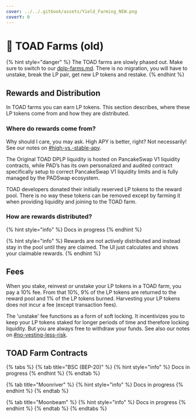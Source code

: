 ```yaml
---
cover: ../../.gitbook/assets/Yield_Farming_NEW.png
coverY: 0
---
```


# 🐸 TOAD Farms (old)

{% hint style="danger" %}
The TOAD farms are slowly phased out. Make sure to switch to our [dplp-farms.md](dplp-farms.md "mention"). There is no migration, you will have to unstake, break the LP pair, get new LP tokens and restake.
{% endhint %}

## Rewards and Distribution

In TOAD farms you can earn LP tokens. This section describes, where these LP tokens come from and how they are distributed.

### Where do rewards come from?

Why should I care, you may ask. High APY is better, right? Not necessarily! See our notes on [#high-vs.-stable-apy](./#high-vs.-stable-apy "mention").

The Original TOAD DPLP liquidity is hosted on PancakeSwap V1 liquidity contracts, while PAD’s has its own personalized and audited contract specifically setup to correct PancakeSwap V1 liquidity limits and is fully managed by the PADSwap ecosystem.

TOAD developers donated their initially reserved LP tokens to the reward pool. There is no way these tokens can be removed except by farming it when providing liquidity and joining to the TOAD farm.

### How are rewards distributed?

{% hint style="info" %}
Docs in progress
{% endhint %}

{% hint style="info" %}
Rewards are not actively distributed and instead stay in the pool until they are claimed. The UI just calculates and shows your claimable rewards.
{% endhint %}

## Fees

When you stake, reinvest or unstake your LP tokens in a TOAD farm, you pay a 10% fee. From that 10%, 9% of the LP tokens are returned to the reward pool and 1% of the LP tokens burned. Harvesting your LP tokens does not incur a fee (except transaction fees).

The 'unstake' fee functions as a form of soft locking. It incentivizes you to keep your LP tokens staked for longer periods of time and therefore locking liquidity. But you are always free to withdraw your funds. See also our notes on [#no-vesting-less-risk](./#no-vesting-less-risk "mention").

## TOAD Farm Contracts

{% tabs %}
{% tab title="BSC (BEP-20)" %}
{% hint style="info" %}
Docs in progress
{% endhint %}
{% endtab %}

{% tab title="Moonriver" %}
{% hint style="info" %}
Docs in progress
{% endhint %}
{% endtab %}

{% tab title="Moonbeam" %}
{% hint style="info" %}
Docs in progress
{% endhint %}
{% endtab %}
{% endtabs %}
